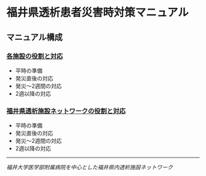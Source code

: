 # 福井県透析患者災害時対策マニュアル

## マニュアル構成

### [各施設の役割と対応](01-各施設の役割と対応.md)
- 平時の準備
- 発災直後の対応
- 発災〜2週間の対応
- 2週以降の対応

### [福井県透析施設ネットワークの役割と対応](02-福井県透析施設ネットワークの役割と対応.md)
- 平時の準備
- 発災直後の対応
- 発災〜2週間の対応
- 2週以降の対応

---
*福井大学医学部附属病院を中心とした福井県内透析施設ネットワーク*
